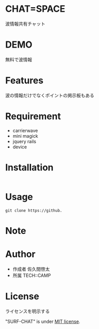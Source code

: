 # CHAT=SPACE 
 
波情報共有チャット
 
# DEMO
 
無料で波情報
 
# Features
 
波の情報だけでなくポイントの掲示板もある
 
# Requirement
 
* carrierwave
* mini magick
* jquery rails
* device

# Installation
 

 
```

```
 
# Usage
 

 
```
git clone https://github.

```
 
# Note
 
 
# Author
 

 
* 作成者 佐久間啓太
* 所属 TECH::CAMP
 
# License
ライセンスを明示する
 
"SURF-CHAT" is under [MIT license]().
 

 
